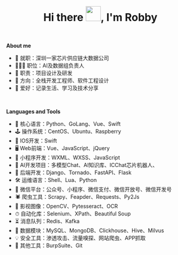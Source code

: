 <div class="wp-block-image is-style-rounded" style="text-align: center;"> </div>
<!-- /wp:image -->

<!-- wp:audio -->
<!--<figure><img class="wp-image-316  aligncenter" src="http://robby1995.com/wp-content/uploads/2024/07/cropped-2024072607101391.png" alt="" width="351" height="351" /></figure>-->
<h1 style="text-align: center;" align="center">Hi there <img src="https://github.com/sudnyeshtalekar/sudnyeshtalekar/raw/master/Assets/Hi.gif" width="40px" />, I'm Robby</h1>
<!-- /wp:audio -->

<!-- wp:paragraph -->
<p>&nbsp;</p>
<p><b>About me</b></p>
<ul>
<li>🏢 就职：深圳一家芯片供应链大数据公司</li>
<li>🧑🏻‍💻 职位：AI及数据组负责人</li>
<li>🪪 职责：项目设计及研发</li>
<li>🌱 方向：全栈开发工程师、软件工程设计</li>
<li>💬 爱好：记录生活、学习及技术分享</li>
</ul>

<p>&nbsp;</p>
<p><b>Languages and Tools</b></p>
<ul>
<li>🌟 核心语言：Python、GoLang、Vue、Swift</li>
<li>🕹 操作系统：CentOS、Ubuntu、Raspberry</li>
<li>📱 IOS开发：Swift</li>
<li>🖥️ Web前端：Vue、JavaScript、jQuery</li>
<li>📱 小程序开发：WXML、WXSS、JavaScript</li>
<li>🤖 AI开发项目：多模型Chat、AI知识库、ICChat芯片机器人、</li>
<li>💽 后端开发：Django、Tornado、FastAPI、Flask</li>
<li>🛠️ 运维语言：Shell、Lua、Python</li>
<li>💬 微信平台：公众号、小程序、微信支付、微信开放号、微信开发号</li>
<li>🕷 爬虫工具：Scrapy、Feapder、Requests、Py2Js</li>
<li>🐼 影视图像：OpenCV、Pytesseract、OCR</li>
<li>⏱ 自动化库：Selenium、XPath、Beautiful Soup</li>
<li>⏳ 消息队列：Redis、Kafka</li>
<li>💾 数据模块：MySQL、MongoDB、Clickhouse、Hive、Milvus</li>
<li>💡 安全工具：渗透攻击、流量嗅探、网站爬虫、APP抓取</li>
<li>🧰 其他工具：BurpSuite、Git</li>
</ul>
<p><!-- /wp:paragraph -->

<!-- wp:paragraph --></p>
<p>&nbsp;</p>
<p><!-- /wp:paragraph --></p>
